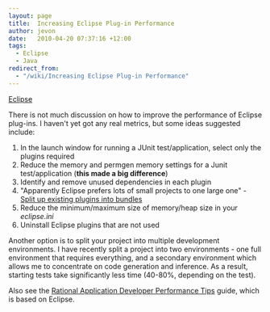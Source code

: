 ```yaml
---
layout: page
title:  Increasing Eclipse Plug-in Performance
author: jevon
date:   2010-04-20 07:37:16 +12:00
tags:
  - Eclipse
  - Java
redirect_from:
  - "/wiki/Increasing Eclipse Plug-in Performance"
---
```


[Eclipse](Eclipse.md)

There is not much discussion on how to improve the performance of Eclipse plug-ins. I haven't yet got any real metrics, but some ideas suggested include:

1. In the launch window for running a JUnit test/application, select only the plugins required
1. Reduce the memory and permgen memory settings for a Junit test/application (**this made a big difference**)
1. Identify and remove unused dependencies in each plugin
1. "Apparently Eclipse prefers lots of small projects to one large one" - <a href="http://www.nagarro.com/blog/osgi-from-here-to-there-part-ii/">Split up existing plugins into bundles</a>
1. Reduce the minimum/maximum size of memory/heap size in your _eclipse.ini_
1. Uninstall Eclipse plugins that are not used

Another option is to split your project into multiple development environments. I have recently split a project into two environments - one full environment that requires everything, and a secondary environment which allows me to concentrate on code generation and inference. As a result, starting tests take significantly less time (40-80%, depending on the test).

Also see the <a href="http://www.ibm.com/developerworks/rational/library/05/517_radtip/">Rational Application Developer Performance Tips</a> guide, which is based on Eclipse.
